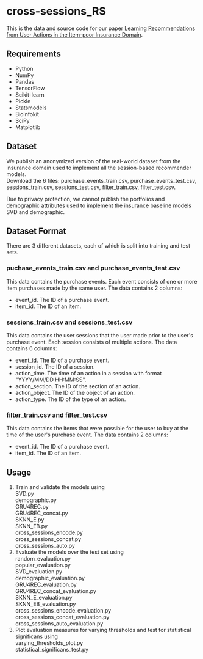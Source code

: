 # cross-sessions_RS
This is the data and source code for our paper [Learning Recommendations from User Actions in the Item-poor Insurance Domain](https://doi.org/10.1145/3523227.3546775).

## Requirements

- Python
- NumPy
- Pandas
- TensorFlow
- Scikit-learn
- Pickle
- Statsmodels
- Bioinfokit
- SciPy
- Matplotlib


## Dataset

We publish an anonymized version of the real-world dataset from the insurance domain used to implement all the session-based recommender models.  
Download the 6 files: purchase_events_train.csv, purchase_events_test.csv, sessions_train.csv, sessions_test.csv, filter_train.csv, filter_test.csv.

Due to privacy protection, we cannot publish the portfolios and demographic attributes used to implement the insurance baseline models SVD and demographic.


## Dataset Format
There are 3 different datasets, each of which is split into training and test sets.

### puchase_events_train.csv and purchase_events_test.csv

This data contains the purchase events. Each event consists of one or more item purchases made by the same user. The data contains 2 columns:
- event_id. The ID of a purchase event.   
- item_id. The ID of an item.   

### sessions_train.csv and sessions_test.csv

This data contains the user sessions that the user made prior to the user's purchase event. Each session consists of multiple actions. The data contains 6 columns:
- event_id. The ID of a purchase event.   
- session_id. The ID of a session.   
- action_time. The time of an action in a session with format "YYYY/MM/DD HH:MM:SS".   
- action_section. The ID of the section of an action.   
- action_object. The ID of the object of an action.   
- action_type. The ID of the type of an action.   

### filter_train.csv and filter_test.csv

This data contains the items that were possible for the user to buy at the time of the user's purchase event. The data contains 2 columns:
- event_id. The ID of a purchase event.   
- item_id. The ID of an item.   


## Usage

1. Train and validate the models using  
   SVD.py  
   demographic.py  
   GRU4REC.py  
   GRU4REC_concat.py  
   SKNN_E.py  
   SKNN_EB.py  
   cross_sessions_encode.py  
   cross_sessions_concat.py  
   cross_sessions_auto.py  
2. Evaluate the models over the test set using  
   random_evaluation.py  
   popular_evaluation.py  
   SVD_evaluation.py  
   demographic_evaluation.py  
   GRU4REC_evaluation.py  
   GRU4REC_concat_evaluation.py  
   SKNN_E_evaluation.py  
   SKNN_EB_evaluation.py  
   cross_sessions_encode_evaluation.py  
   cross_sessions_concat_evaluation.py  
   cross_sessions_auto_evaluation.py  
3. Plot evaluation measures for varying thresholds and test for statistical significans using  
   varying_thresholds_plot.py  
   statistical_significans_test.py  
